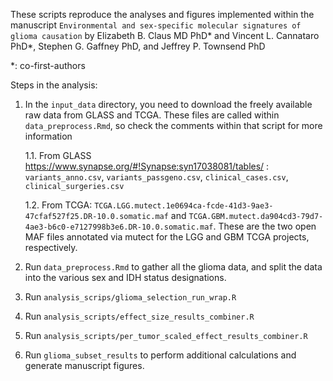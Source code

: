 

These scripts reproduce the analyses and figures implemented within the manuscript `Environmental and sex-specific molecular signatures of glioma causation` by Elizabeth B. Claus MD PhD\* and Vincent L. Cannataro PhD\*, Stephen G. Gaffney PhD, and Jeffrey P. Townsend PhD

\*: co-first-authors

Steps in the analysis:

1. In the `input_data` directory, you need to download the freely available raw data from GLASS and TCGA. These files are called within `data_preprocess.Rmd`, so check the comments within that script for more information

    1.1. From GLASS https://www.synapse.org/#!Synapse:syn17038081/tables/ : `variants_anno.csv`, `variants_passgeno.csv`, `clinical_cases.csv`, `clinical_surgeries.csv` 
    
    1.2. From TCGA: `TCGA.LGG.mutect.1e0694ca-fcde-41d3-9ae3-47cfaf527f25.DR-10.0.somatic.maf` and `TCGA.GBM.mutect.da904cd3-79d7-4ae3-b6c0-e7127998b3e6.DR-10.0.somatic.maf`. These are the two open MAF files annotated via mutect for the LGG and GBM TCGA projects, respectively.
    
2. Run `data_preprocess.Rmd` to gather all the glioma data, and split the data into the various sex and IDH status designations. 
 
3. Run `analysis_scrips/glioma_selection_run_wrap.R`

4. Run `analysis_scripts/effect_size_results_combiner.R`

5. Run `analysis_scripts/per_tumor_scaled_effect_results_combiner.R`

6. Run `glioma_subset_results` to perform additional calculations and generate manuscript figures.


